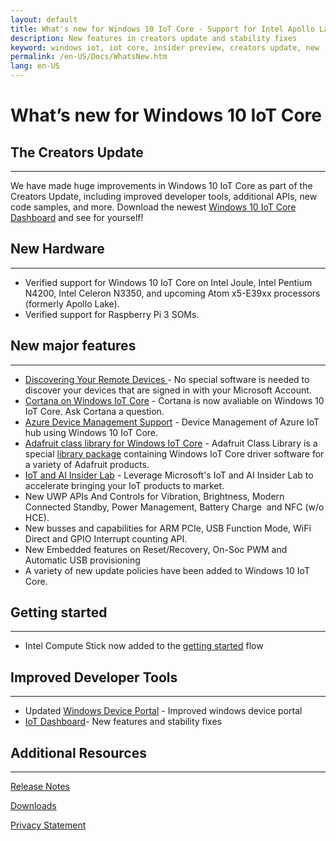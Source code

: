 ```yaml
---
layout: default
title: What's new for Windows 10 IoT Core - Support for Intel Apollo Lake
description: New features in creators update and stability fixes
keyword: windows iot, iot core, insider preview, creators update, new
permalink: /en-US/Docs/WhatsNew.htm
lang: en-US
---
```

# What’s new for Windows 10 IoT Core 

## The Creators Update
___

We have made huge improvements in Windows 10 IoT Core as part of the Creators Update, including improved developer tools, additional APIs, new code samples, and more. Download the newest [Windows 10 IoT Core Dashboard](http://go.microsoft.com/fwlink/?LinkID=708576) and see for yourself!

## New Hardware 
___

* Verified support for Windows 10 IoT Core on Intel Joule, Intel Pentium N4200, Intel Celeron N3350, and upcoming Atom x5-E39xx processors (formerly Apollo Lake).
* Verified support for Raspberry Pi 3 SOMs. 

## New major features
___ 
* [Discovering Your Remote Devices ](https://docs.microsoft.com/en-us/windows/uwp/launch-resume/discover-remote-devices) - No special software is needed to discover your devices that are signed in with your Microsoft Account.
* [Cortana on Windows IoT Core]({{site.baseurl}}/{{page.lang}}/Docs/CortanaOnIoTCore) - Cortana is now avaliable on Windows 10 IoT Core. Ask Cortana a question.
* [Azure Device Management Support]({{site.baseurl}}/{{page.lang}}/Docs/AzureDM) - Device Management of Azure IoT hub using Windows 10 IoT Core. 
* [Adafruit class library for Windows IoT Core](https://learn.adafruit.com/adafruit-class-library-for-windows-iot-core) - Adafruit Class Library is a special [library package](https://github.com/adafruit/AdafruitClassLibrary) containing Windows IoT Core driver software for a variety of Adafruit products.
* [IoT and AI Insider Lab]({{site.baseurl}}/{{page.lang}}/Docs/InsiderLab) - Leverage Microsoft's IoT and AI Insider Lab to accelerate bringing your IoT products to market.
* New UWP APIs And Controls for Vibration, Brightness, Modern Connected Standby, Power Management, Battery Charge  and NFC (w/o HCE). 
* New busses and capabilities for ARM PCIe, USB Function Mode, WiFi Direct and  GPIO Interrupt counting API. 
* New Embedded features on Reset/Recovery, On-Soc PWM and Automatic USB provisioning 
* A variety of new update policies have been added to Windows 10 IoT Core. 

## Getting started
___ 
*  Intel Compute Stick now added to the [getting started]({{site.baseurl}}/{{page.lang}}/GetStarted) flow  

## Improved Developer Tools
___ 
* Updated [Windows Device Portal]({{site.baseurl}}/{{page.lang}}/docs/deviceportal) - Improved windows device portal 
* [IoT Dashboard]({{site.baseurl}}/{{page.lang}}/docs/iotdashboard)- New features and stability fixes  

## Additional Resources
___ 

[Release Notes]({{site.baseurl}}/{{page.lang}}/Docs/ReleaseNotesInsiderPreview)

[Downloads]({{site.baseurl}}/{{page.lang}}/Downloads)

[Privacy Statement](http://go.microsoft.com/fwlink/?LinkId=506737)
